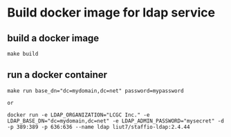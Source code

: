 # Build docker image for ldap service


## build a docker image

    make build


## run a docker container

	make run base_dn="dc=mydomain,dc=net" password=mypassword

	or

    docker run -e LDAP_ORGANIZATION="LCGC Inc." -e LDAP_BASE_DN="dc=mydomain,dc=net" -e LDAP_ADMIN_PASSWORD="mysecret" -d -p 389:389 -p 636:636 --name ldap liut7/staffio-ldap:2.4.44

